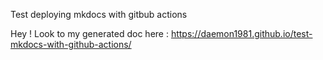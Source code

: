 Test deploying mkdocs with gitbub actions

Hey ! Look to my generated doc here : https://daemon1981.github.io/test-mkdocs-with-github-actions/
